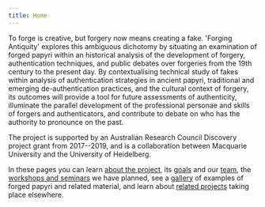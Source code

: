 ```yaml
---
title: Home
---
```

 

To forge is creative, but forgery now means creating a fake. 'Forging Antiquity' explores this ambiguous dichotomy by situating an examination of forged papyri within an historical analysis of the development of forgery, authentication techniques, and public debates over forgeries from the 19th century to the present day. By contextualising technical study of fakes within analysis of authentication strategies in ancient papyri, traditional and emerging de-authentication practices, and the cultural context of forgery, its outcomes will provide a tool for future assessments of authenticity, illuminate the parallel development of the professional personae and skills of forgers and authenticators, and contribute to debate on who has the authority to pronounce on the past.

The project is supported by an Australian Research Council Discovery project grant from 2017--2019, and is a collaboration between Macquarie University and the University of Heidelberg.

In these pages you can learn [about the project](/team#about), its [goals](/team#aims) and our [team](/team#team), the [workshops and seminars](/meetings) we have planned, see a [gallery](/gallery) of examples of forged papyri and related material, and learn about [related projects](/research#related) taking place elsewhere.

